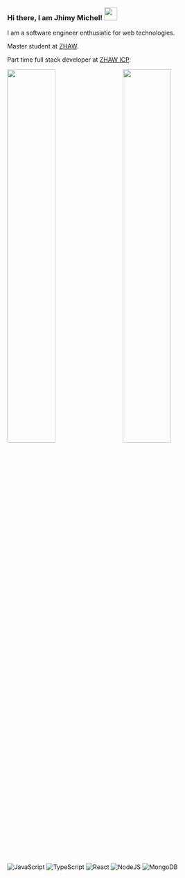 ### Hi there, I am Jhimy Michel! <img src="https://raw.githubusercontent.com/MartinHeinz/MartinHeinz/master/wave.gif" width="30px" />

I am a software engineer enthusiatic for web technologies.

Master student at [ZHAW](https://www.zhaw.ch/en/university/).

Part time full stack developer at [ZHAW ICP](https://www.zhaw.ch/en/engineering/institutes-centres/icp-institute-of-computational-physics/).

<img align="left" width="47%" src="https://github-readme-stats.vercel.app/api?username=jhimy-michel&show_icons=true&theme=dracula" />

<img align="right" width="47%" src="https://github-readme-stats.vercel.app/api/top-langs/?username=jhimy-michel&layout=compact" />
<br/>

![JavaScript](https://img.shields.io/badge/javascript-%23323330.svg?style=for-the-badge&logo=javascript&logoColor=%23F7DF1E)
![TypeScript](https://img.shields.io/badge/typescript-%23007ACC.svg?style=for-the-badge&logo=typescript&logoColor=white)
![React](https://img.shields.io/badge/react-%2320232a.svg?style=for-the-badge&logo=react&logoColor=%2361DAFB)
![NodeJS](https://img.shields.io/badge/node.js-6DA55F?style=for-the-badge&logo=node.js&logoColor=white)
![MongoDB](https://img.shields.io/badge/MongoDB-%234ea94b.svg?style=for-the-badge&logo=mongodb&logoColor=white)

<!--
**jhimy-michel/jhimy-michel** is a ✨ _special_ ✨ repository because its `README.md` (this file) appears on your GitHub profile.

Here are some ideas to get you started:

- 🔭 I’m currently working on ...
- 🌱 I’m currently learning ...
- 👯 I’m looking to collaborate on ...
- 🤔 I’m looking for help with ...
- 💬 Ask me about ...
- 📫 How to reach me: ...
- 😄 Pronouns: ...
- ⚡ Fun fact: ...
-->
